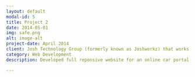 ```yaml
---
layout: default
modal-id: 5
title: Project 2
date: 2014-05-01
img: safe.png
alt: image-alt
project-date: April 2014
client: Josh Technology Group (formerly known as Joshworkz) that works for exciting and well funded startups in US. The company aims to launch its own product in Indian market soon.
category: Web Development
description: Developed full reponsive website for an online car portal.

---
```

